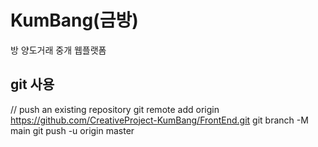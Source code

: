 # KumBang(금방)
방 양도거래 중개 웹플랫폼

## git 사용
// push an existing repository 
git remote add origin https://github.com/CreativeProject-KumBang/FrontEnd.git
git branch -M main
git push -u origin master


